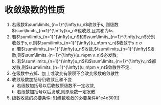 # 收敛级数的性质

1. 若级数$\sum\limits_{n=1}^{\infty}u_n$收敛于s, 则级数$\sum\limits_{n=1}^{\infty}ku_n$也收敛,且其和为ks.
2. 若$\sum\limits_{n=1}^{\infty}u_n$和$\sum\limits_{n=1}^{\infty}v_n$分别收敛于$s, \sigma$,则$\sum\limits_{n=1}^{\infty}(u_n\pm v_n)$收敛于$s\pm \sigma$ <BR>
   a. 若$\sum\limits_{n=1}^{\infty}u_n$收敛,$\sum\limits_{n=1}^{\infty}$发散,则$\sum\limits_{n=1}^{\infty}(u_n\pm v_n)$必发散; <BR>
   b. 若$\sum\limits_{n=1}^{\infty}u_n$和$\sum\limits_{n=1}^{\infty}v_n$都发散,则$\sum\limits_{n=1}^{\infty}(u_n\pm v_n)$敛散性不定.
3. 在级数中去掉、加上或改变有限项不会改变级数的敛散性
4. 收敛级数加括号仍收敛且和不变 <BR>
   a. 若级数加括号以后收数原级数不一定收敛, <BR>
   b. 若级数加括号以后发散,则原级数一定发散
5. 级数收敛的必要条件: ![[级数收敛的必要条件#^c4e303]]
